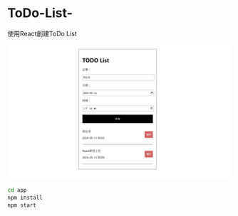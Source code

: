 # ToDo-List-
使用React創建ToDo List 


![](./app/public/ui.jpg)



```bash
cd app
npm install
npm start
```